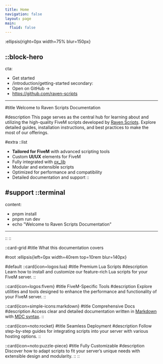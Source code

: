 ```yaml
---
title: Home
navigation: false
layout: page
main:
  fluid: false
---
```


:ellipsis{right=0px width=75% blur=150px}

::block-hero
---
cta:
  - Get started
  - /introduction/getting-started
secondary:
  - Open on GitHub →
  - https://github.com/raven-scripts
---

#title
Welcome to Raven Scripts Documentation

#description
This page serves as the central hub for learning about and utilizing the high-quality FiveM scripts developed by [Raven Scripts](https://ravenscripts.dev). Explore detailed guides, installation instructions, and best practices to make the most of our offerings.

#extra
  ::list
  - **Tailored for FiveM** with advanced scripting tools
  - Custom **UI/UX** elements for FiveM
  - Fully integrated with [ox_lib](https://overextended.github.io/ox_lib/)
  - Modular and extensible scripts
  - Optimized for performance and compatibility
  - Detailed documentation and support
  ::

#support
  ::terminal
  ---
  content:
  - pnpm install
  - pnpm run dev
  - echo "Welcome to Raven Scripts Documentation"
  ---
  ::
::

::card-grid
#title
What this documentation covers

#root
:ellipsis{left=0px width=40rem top=10rem blur=140px}

#default
  ::card{icon=logos:lua}
  #title
  Premium Lua Scripts
  #description
  Learn how to install and customize our feature-rich Lua scripts for your FiveM server.
  ::

  ::card{icon=logos:fivem}
  #title
  FiveM-Specific Tools
  #description
  Explore utilities and tools designed to enhance the performance and functionality of your FiveM server.
  ::

  ::card{icon=simple-icons:markdown}
  #title
  Comprehensive Docs
  #description
  Access clear and detailed documentation written in [Markdown](https://content.nuxtjs.org) with [MDC syntax](https://content.nuxtjs.org/guide/writing/mdc).
  ::

  ::card{icon=noto:rocket}
  #title
  Seamless Deployment
  #description
  Follow step-by-step guides for integrating scripts into your server with various hosting options.
  ::

  ::card{icon=noto:puzzle-piece}
  #title
  Fully Customizable
  #description
  Discover how to adapt scripts to fit your server’s unique needs with extensible design and modularity.
  ::
::
